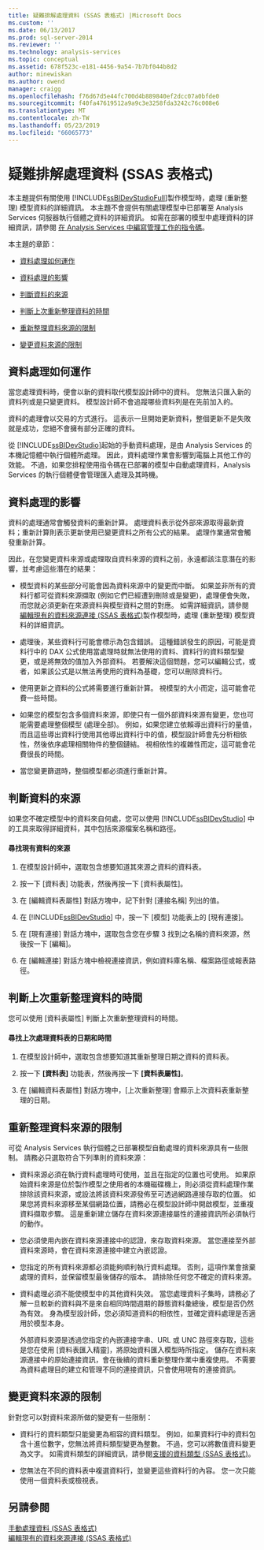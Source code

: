 ```yaml
---
title: 疑難排解處理資料 (SSAS 表格式) |Microsoft Docs
ms.custom: ''
ms.date: 06/13/2017
ms.prod: sql-server-2014
ms.reviewer: ''
ms.technology: analysis-services
ms.topic: conceptual
ms.assetid: 678f523c-e181-4456-9a54-7b7bf044b8d2
author: minewiskan
ms.author: owend
manager: craigg
ms.openlocfilehash: f76d67d5e44fc700d4b889840ef2dcc07a0bfde0
ms.sourcegitcommit: f40fa47619512a9a9c3e3258fda3242c76c008e6
ms.translationtype: MT
ms.contentlocale: zh-TW
ms.lasthandoff: 05/23/2019
ms.locfileid: "66065773"
---
```

# <a name="troubleshoot-process-data-ssas-tabular"></a>疑難排解處理資料 (SSAS 表格式)
  本主題提供有關使用 [!INCLUDE[ssBIDevStudioFull](../includes/ssbidevstudiofull-md.md)]製作模型時，處理 (重新整理) 模型資料的詳細資訊。 本主題不會提供有關處理模型中已部署至 Analysis Services 伺服器執行個體之資料的詳細資訊。 如需在部署的模型中處理資料的詳細資訊，請參閱 [在 Analysis Services 中編寫管理工作的指令碼](script-administrative-tasks-in-analysis-services.md)。  
  
 本主題的章節：  
  
-   [資料處理如何運作](#bkmk_how_df_works)  
  
-   [資料處理的影響](#bkmk_impact_of_df)  
  
-   [判斷資料的來源](#bkmk_det_source)  
  
-   [判斷上次重新整理資料的時間](#bkmk_det_last_ref)  
  
-   [重新整理資料來源的限制](#bkmk_restrictions)  
  
-   [變更資料來源的限制](#bkmk_rest_changes)  
  
##  <a name="bkmk_how_df_works"></a> 資料處理如何運作  
 當您處理資料時，便會以新的資料取代模型設計師中的資料。 您無法只匯入新的資料列或是只變更資料。 模型設計師不會追蹤哪些資料列是在先前加入的。  
  
 資料的處理會以交易的方式進行。 這表示一旦開始更新資料，整個更新不是失敗就是成功，您絕不會擁有部分正確的資料。  
  
 從 [!INCLUDE[ssBIDevStudio](../includes/ssbidevstudio-md.md)]起始的手動資料處理，是由 Analysis Services 的本機記憶體中執行個體所處理。 因此，資料處理作業會影響到電腦上其他工作的效能。 不過，如果您排程使用指令碼在已部署的模型中自動處理資料，Analysis Services 的執行個體便會管理匯入處理及其時機。  
  
##  <a name="bkmk_impact_of_df"></a> 資料處理的影響  
 資料的處理通常會觸發資料的重新計算。  處理資料表示從外部來源取得最新資料；重新計算則表示更新使用已變更資料之所有公式的結果。 處理作業通常會觸發重新計算。  
  
 因此，在您變更資料來源或處理取自資料來源的資料之前，永遠都該注意潛在的影響，並考慮這些潛在的結果：  
  
-   模型資料的某些部分可能會因為資料來源中的變更而中斷。 如果並非所有的資料行都可從資料來源擷取 (例如它們已經遭到刪除或是變更)，處理便會失敗，而您就必須更新在來源資料與模型資料之間的對應。 如需詳細資訊，請參閱 [編輯現有的資料來源連接 &#40;SSAS 表格式&#41;](edit-an-existing-data-source-connection-ssas-tabular.md)製作模型時，處理 (重新整理) 模型資料的詳細資訊。  
  
-   處理後，某些資料行可能會標示為包含錯誤。 這種錯誤發生的原因，可能是資料行中的 DAX 公式使用當處理時就無法使用的資料、資料行的資料類型變更，或是將無效的值加入外部資料。 若要解決這個問題，您可以編輯公式，或者，如果該公式是以無法再使用的資料為基礎，您可以刪除資料行。  
  
-   使用更新之資料的公式將需要進行重新計算。 視模型的大小而定，這可能會花費一些時間。  
  
-   如果您的模型包含多個資料來源，即使只有一個外部資料來源有變更，您也可能需要處理整個模型 (處理全部)。 例如，如果您建立依賴導出資料行的量值，而且這些導出資料行使用其他導出資料行中的值，模型設計師會先分析相依性，然後依序處理相關物件的整個鏈結。 視相依性的複雜性而定，這可能會花費很長的時間。  
  
-   當您變更篩選時，整個模型都必須進行重新計算。  
  
##  <a name="bkmk_det_source"></a> 判斷資料的來源  
 如果您不確定模型中的資料來自何處，您可以使用 [!INCLUDE[ssBIDevStudio](../includes/ssbidevstudio-md.md)] 中的工具來取得詳細資料，其中包括來源檔案名稱和路徑。  
  
#### <a name="to-find-the-source-of-existing-data"></a>尋找現有資料的來源  
  
1.  在模型設計師中，選取包含想要知道其來源之資料的資料表。  
  
2.  按一下 [資料表] 功能表，然後再按一下 [資料表屬性]。  
  
3.  在 [編輯資料表屬性] 對話方塊中，記下針對 [連接名稱] 列出的值。  
  
4.  在 [!INCLUDE[ssBIDevStudio](../includes/ssbidevstudio-md.md)] 中，按一下 [模型] 功能表上的 [現有連接]。  
  
5.  在 [現有連接] 對話方塊中，選取包含您在步驟 3 找到之名稱的資料來源，然後按一下 [編輯]。  
  
6.  在 [編輯連接] 對話方塊中檢視連接資訊，例如資料庫名稱、檔案路徑或報表路徑。  
  
##  <a name="bkmk_det_last_ref"></a> 判斷上次重新整理資料的時間  
 您可以使用 [資料表屬性] 判斷上次重新整理資料的時間。  
  
#### <a name="to-find-the-date-and-time-that-a-table-was-last-processed"></a>尋找上次處理資料表的日期和時間  
  
1.  在模型設計師中，選取包含想要知道其重新整理日期之資料的資料表。  
  
2.  按一下 **[資料表]** 功能表，然後再按一下 **[資料表屬性]**。  
  
3.  在 [編輯資料表屬性] 對話方塊中，[上次重新整理] 會顯示上次資料表重新整理的日期。  
  
##  <a name="bkmk_restrictions"></a> 重新整理資料來源的限制  
 可從 Analysis Services 執行個體之已部署模型自動處理的資料來源具有一些限制。 請務必只選取符合下列準則的資料來源：  
  
-   資料來源必須在執行資料處理時可使用，並且在指定的位置也可使用。 如果原始資料來源是位於製作模型之使用者的本機磁碟機上，則必須從資料處理作業排除該資料來源，或設法將該資料來源發佈至可透過網路連接存取的位置。 如果您將資料來源移至某個網路位置，請務必在模型設計師中開啟模型，並重複資料擷取步驟。 這是重新建立儲存在資料來源連接屬性的連接資訊所必須執行的動作。  
  
-   您必須使用內嵌在資料來源連接中的認證，來存取資料來源。 當您連接至外部資料來源時，會在資料來源連接中建立內嵌認證。  
  
-   您指定的所有資料來源都必須能夠順利執行資料處理。 否則，這項作業會捨棄處理的資料，並保留模型最後儲存的版本。 請排除任何您不確定的資料來源。  
  
-   資料處理必須不能使模型中的其他資料失效。 當您處理資料子集時，請務必了解一旦較新的資料與不是來自相同時間週期的靜態資料彙總後，模型是否仍然為有效。 身為模型設計師，您必須知道資料的相依性，並確定資料處理是否適用於模型本身。  
  
     外部資料來源是透過您指定的內嵌連接字串、URL 或 UNC 路徑來存取，這些是您在使用 [資料表匯入精靈]，將原始資料匯入模型時所指定。 儲存在資料來源連接中的原始連接資訊，會在後續的資料重新整理作業中重複使用。 不需要為資料處理目的建立和管理不同的連接資訊，只會使用現有的連接資訊。  
  
##  <a name="bkmk_rest_changes"></a> 變更資料來源的限制  
 針對您可以對資料來源所做的變更有一些限制：  
  
-   資料行的資料類型只能變更為相容的資料類型。 例如，如果資料行中的資料包含十進位數字，您無法將資料類型變更為整數。 不過，您可以將數值資料變更為文字。 如需資料類型的詳細資訊，請參閱[支援的資料類型 &#40;SSAS 表格式&#41;](tabular-models/data-types-supported-ssas-tabular.md)。  
  
-   您無法在不同的資料表中複選資料行，並變更這些資料行的內容。 您一次只能使用一個資料表或檢視表。  
  
## <a name="see-also"></a>另請參閱  
 [手動處理資料 &#40;SSAS 表格式&#41;](manually-process-data-ssas-tabular.md)   
 [編輯現有的資料來源連接 &#40;SSAS 表格式&#41;](edit-an-existing-data-source-connection-ssas-tabular.md)  
  
  
